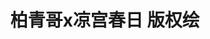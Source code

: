 ---
logo: images/picture/柏青哥x凉宫春日版权绘.jpg
title: 柏青哥x凉宫春日 版权绘
subTitle: 2014年，弹珠机“柏青哥”与凉宫春日联动，为此京都动画绘制了新图以及由707张图组成的PV《Lost my music》

category: 官图

hasResource: true
downloadList:
  - intro: 云盘 提取码:8bwc
    size: 3.4MB
    link: https://pan.baidu.com/s/1AmawGFuKjVPK1FroqpuuBA

downloadContent: |
  2014年，弹珠机“柏青哥”与凉宫春日联动，为此京都动画绘制了新图以及由707张图组成的PV《Lost my music》。<br><br>
  PS：如果你还有该资源中没有的图，也可向我们提交反馈。
---